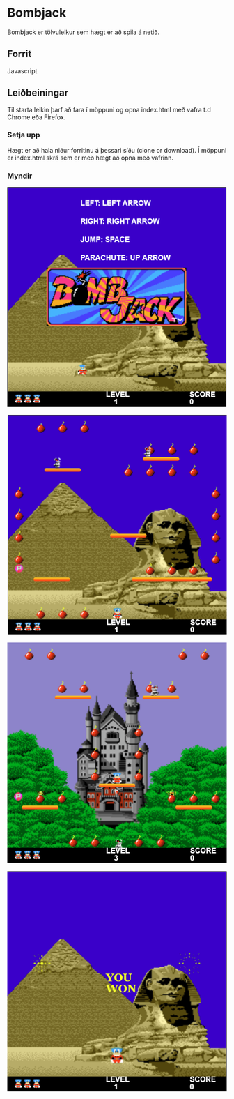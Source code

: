 # Bombjack
Bombjack er tölvuleikur sem hægt er að spila á netið.

## Forrit 
Javascript

## Leiðbeiningar
Til starta leikin þarf að fara í möppuni og opna index.html með vafra t.d Chrome eða Firefox.

### Setja upp
Hægt er að hala niður forritinu á þessari síðu (clone or download). 
Í möppuni er index.html skrá sem er með hægt að opna með vafrinn.

### Myndir

![Alt tag](https://raw.githubusercontent.com/mej3hi/screenshot/master/myndBJ1.PNG)


![Alt tag](https://raw.githubusercontent.com/mej3hi/screenshot/master/myndBJ2.PNG)


![Alt tag](https://raw.githubusercontent.com/mej3hi/screenshot/master/myndBJ3.PNG)


![Alt tag](https://raw.githubusercontent.com/mej3hi/screenshot/master/myndBJ4.PNG)
